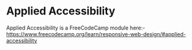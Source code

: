 # Applied Accessibility
Applied Accessibility is a FreeCodeCamp module here:- https://www.freecodecamp.org/learn/responsive-web-design/#applied-accessibility
